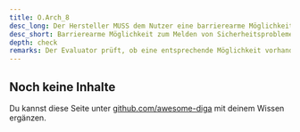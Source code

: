 ```yaml
---
title: O.Arch_8
desc_long: Der Hersteller MUSS dem Nutzer eine barrierearme Möglichkeit bereitstellen, um Sicherheitsprobleme zu melden. Die Kommunikation SOLL über einen verschlüsselten Kanal stattfinden.
desc_short: Barrierearme Möglichkeit zum Melden von Sicherheitsproblemen.
depth: check
remarks: Der Evaluator prüft, ob eine entsprechende Möglichkeit vorhanden ist. Falls kein verschlüsselter Kanal bereitgestellt wird, ist dies in der Risikobewertung zu berücksichtigen.
---
```


## Noch keine Inhalte

Du kannst diese Seite unter [github.com/awesome-diga](https://github.com/awesome-diga/tr-faq) mit deinem Wissen ergänzen.
